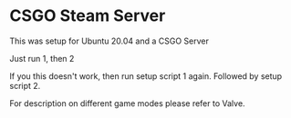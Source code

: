 # CSGO Steam Server 

This was setup for Ubuntu 20.04 and a CSGO Server

Just run 1, then 2

If you this doesn't work, then run setup script 1 again. Followed by setup script 2.

For description on different game modes please refer to Valve.
